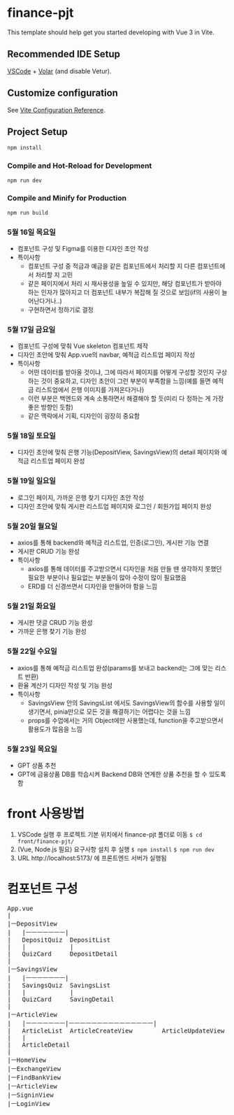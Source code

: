 # finance-pjt

This template should help get you started developing with Vue 3 in Vite.

## Recommended IDE Setup

[VSCode](https://code.visualstudio.com/) + [Volar](https://marketplace.visualstudio.com/items?itemName=Vue.volar) (and disable Vetur).

## Customize configuration

See [Vite Configuration Reference](https://vitejs.dev/config/).

## Project Setup

```sh
npm install
```

### Compile and Hot-Reload for Development

```sh
npm run dev
```

### Compile and Minify for Production

```sh
npm run build
```
### 5월 16일 목요일
- 컴포넌트 구성 및 Figma를 이용한 디자인 초안 작성
- 특이사항
  - 컴포넌트 구성 중 적금과 예금을 같은 컴포넌트에서 처리할 지 다른 컴포넌트에서 처리할 지 고민
  - 같은 페이지에서 처리 시 재사용성을 높일 수 있지만, 해당 컴포넌트가 받아야 하는 인자가 많아지고 더 컴포넌트 내부가 복잡해 질 것으로 보임(if의 사용이 늘어난다거나..)
  - 구현하면서 정하기로 결정

### 5월 17일 금요일
- 컴포넌트 구성에 맞춰 Vue skeleton 컴포넌트 제작
- 디자인 초안에 맞춰 App.vue의 navbar, 예적금 리스트업 페이지 작성
- 특이사항
  - 어떤 데이터를 받아올 것이냐, 그에 따라서 페이지를 어떻게 구성할 것인지 구상하는 것이 중요하고, 디자인 초안이 그런 부분이 부족함을 느낌(예를 들면 예적금 리스트업에서 은행 이미지를 가져온다거나)
  - 이런 부분은 백엔드와 계속 소통하면서 해결해야 할 듯(미리 다 정하는 게 가장 좋은 방향인 듯함)
  - 같은 맥락에서 기획, 디자인이 굉장히 중요함

### 5월 18일 토요일
- 디자인 초안에 맞춰 은행 기능(DepositView, SavingsView)의 detail 페이지와 예적금 리스트업 페이지 완성

### 5월 19일 일요일
- 로그인 페이지, 가까운 은행 찾기 디자인 초안 작성
- 디자인 초안에 맞춰 게시판 리스트업 페이지와 로그인 / 회원가입 페이지 완성

### 5월 20일 월요일
- axios를 통해 backend와 예적금 리스트업, 인증(로그인), 게시판 기능 연결
- 게시판 CRUD 기능 완성
- 특이사항
  - axios를 통해 데이터를 주고받으면서 디자인을 처음 만들 땐 생각하지 못했던 필요한 부분이나 필요없는 부분들이 많아 수정이 많이 필요했음
  - ERD를 더 신경쓰면서 디자인을 만들어야 함을 느낌

### 5월 21일 화요일
- 게시판 댓글 CRUD 기능 완성
- 가까운 은행 찾기 기능 완성

### 5월 22일 수요일
- axios를 통해 예적금 리스트업 완성(params를 보내고 backend는 그에 맞는 리스트 반환)
- 환율 계산기 디자인 작성 및 기능 완성
- 특이사항
  - SavingsView 안의 SavingsList 에서도 SavingsView의 함수를 사용할 일이 생기면서, pinia만으로 모든 것을 해결하기는 어렵다는 것을 느낌
  - props를 수업에서는 거의 Object에만 사용했는데, function을 주고받으면서 활용도가 많음을 느낌

### 5월 23일 목요일
- GPT 상품 추천 
- GPT에 금융상품 DB를 학습시켜 Backend DB와 연계한 상품 추천을 할 수 있도록 함

# front 사용방법
1. VSCode 실행 후 프로젝트 기본 위치에서 finance-pjt 폴더로 이동 
```$ cd front/finance-pjt/```
2. (Vue, Node.js 필요) 요구사항 설치 후 실행
```$ npm install```
```$ npm run dev```
3. URL http://localhost:5173/ 에 프론트엔드 서버가 실행됨

# 컴포넌트 구성
<pre>
App.vue
|
|ㅡDepositView
|   |ㅡㅡㅡㅡㅡㅡㅡ|
|   DepositQuiz  DepositList   
|   |            |
|   QuizCard     DepositDetail
|
|ㅡSavingsView
|   |ㅡㅡㅡㅡㅡㅡㅡ|
|   SavingsQuiz  SavingsList   
|   |            |
|   QuizCard     SavingDetail
|
|ㅡArticleView
|   |ㅡㅡㅡㅡㅡㅡㅡ|ㅡㅡㅡㅡㅡㅡㅡㅡㅡㅡㅡㅡㅡㅡㅡ|
|   ArticleList  ArticleCreateView        ArticleUpdateView
|   |             
|   ArticleDetail
|
|ㅡHomeView
|ㅡExchangeView
|ㅡFindBankView
|ㅡArticleView
|ㅡSigninView
|ㅡLoginView
</pre>
